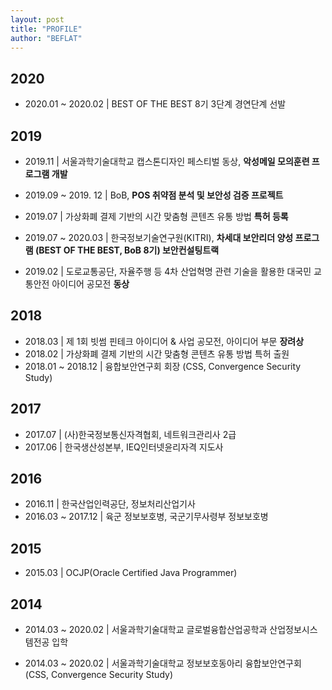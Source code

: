 ```yaml
---
layout: post
title: "PROFILE"
author: "BEFLAT"
---
```


## 2020
- 2020.01 ~ 2020.02 | BEST OF THE BEST 8기 3단계 경연단계 선발

## 2019
- 2019.11 | 서울과학기술대학교 캡스톤디자인 페스티벌 동상, **악성메일 모의훈련 프로그램 개발**
- 2019.09 ~ 2019. 12 | BoB, **POS 취약점 분석 및 보안성 검증 프로젝트**
- 2019.07 | 가상화폐 결제 기반의 시간 맞춤형 콘텐츠 유통 방법 **특허 등록**
- 2019.07 ~ 2020.03 | 한국정보기술연구원(KITRI), **차세대 보안리더 양성 프로그램 (BEST OF THE BEST, BoB 8기) 보안컨설팅트랙**

- 2019.02 | 도로교통공단, 자율주행 등 4차 산업혁명 관련 기술을 활용한 대국민 교통안전 아이디어 공모전 **동상**  


## 2018
- 2018.03 | 제 1회 빗썸 핀테크 아이디어 & 사업 공모전, 아이디어 부문 **장려상**
- 2018.02 | 가상화폐 결제 기반의 시간 맞춤형 콘텐츠 유통 방법 특허 출원
- 2018.01 ~ 2018.12 | 융합보안연구회 회장 (CSS, Convergence Security Study)

## 2017
- 2017.07 | (사)한국정보통신자격협회, 네트워크관리사 2급
- 2017.06 | 한국생산성본부, IEQ인터넷윤리자격 지도사

## 2016
- 2016.11 | 한국산업인력공단, 정보처리산업기사
- 2016.03 ~ 2017.12 | 육군 정보보호병, 국군기무사령부 정보보호병

## 2015
- 2015.03 | OCJP(Oracle Certified Java Programmer)

## 2014
- 2014.03 ~ 2020.02 | 서울과학기술대학교 글로벌융합산업공학과 산업정보시스템전공 입학

- 2014.03 ~ 2020.02 | 서울과학기술대학교 정보보호동아리 융합보안연구회   
(CSS, Convergence Security Study)

